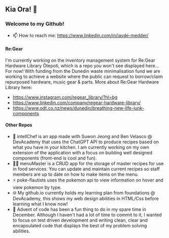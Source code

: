 ## Kia Ora! 👋

### Welcome to my Github! 

- 📫 How to reach me: https://www.linkedin.com/in/jayde-medder/

#### Re:Gear
I'm currently working on the inventory management system for Re:Gear Hardware Library Ōtepoti, which is a repo you won't see displayed here... For now! With funding from the Dunedin waste minimalisation fund we are working to achieve a website where the public can request to borrow/claim repurposed hardware, music gear & parts. More about Re:Gear Hardware Library here:

- https://www.instagram.com/regear_library/?hl=bg
- https://www.linkedin.com/company/regear-hardware-library/
- https://www.odt.co.nz/news/dunedin/breathing-new-life-junk-components

#### Other Repos
- 🤌 intellChef is an app made with Suwon Jeong and Ben Velasco @ DevAcademy that uses the ChatGPT API to produce recipes based on what you have in your kitchen. I am currently working on my own extension of the application with a focus on building well designed components (front-end is cool and fun).
- 🧑‍🍳 menuMaster is a CRUD app for the storage of master recipes for use in food services. You can update and maintain current recipes so staff members are up to date on how to make items on the menu.
- ⚡ poke-flautists uses the pokemon api to view information on hover and view pokemon by type.
- 🌐 My github.io currently holds my learning plan from foundations @ DevAcademy, this shows my web design abilities in HTML/Css before learning what I know now!
- 🎅 Advent of code has been a fun thing to do in my spare time in December. Although I haven't had a lot of time to commit to it, I wanted to focus on test driven development and writing clean, clear and encapsulated code that displays the best of my problem solving abilities.

<!--
**jayde-medder/jayde-medder** is a ✨ _special_ ✨ repository because its `README.md` (this file) appears on your GitHub profile.

Here are some ideas to get you started:

- 🔭 I’m currently working on ...
- 🌱 I’m currently learning ...
- 👯 I’m looking to collaborate on ...
- 🤔 I’m looking for help with ...
- 💬 Ask me about ...
- 📫 How to reach me: ...
- 😄 Pronouns: ...
- ⚡ Fun fact: ...
-->
